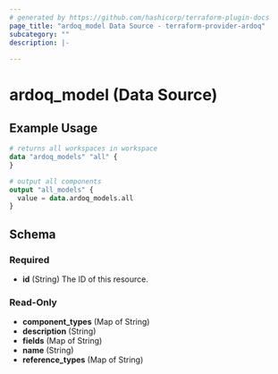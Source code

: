 ```yaml
---
# generated by https://github.com/hashicorp/terraform-plugin-docs
page_title: "ardoq_model Data Source - terraform-provider-ardoq"
subcategory: ""
description: |-
  
---
```


# ardoq_model (Data Source)



## Example Usage

```terraform
# returns all workspaces in workspace
data "ardoq_models" "all" {
}

# output all components
output "all_models" {
  value = data.ardoq_models.all
}
```

<!-- schema generated by tfplugindocs -->
## Schema

### Required

- **id** (String) The ID of this resource.

### Read-Only

- **component_types** (Map of String)
- **description** (String)
- **fields** (Map of String)
- **name** (String)
- **reference_types** (Map of String)


